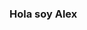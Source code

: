 ### Hola soy Alex

<!--
**AlexJhonathan/AlexJhonathan** is a ✨ _special_ ✨ repository because its `README.md` (this file) appears on your GitHub profile.

Here are some ideas to get you started:


- 🔭 Mi nombre es Alex Jhonathan Choque Olguera
- 🌱 Estudie en el colegio Jesús de Nazareth
- 👯 Me gusta escuchar música y jugar videojuegos
- 🤔 En el colegio fui muy bueno en matematicas
- 💬 Estudio Ingenieria de sistemas porque me gusta la tecnologia y la programacion
- 📫 Al salir de la universidad me gustaria desarrollar una pagina web por mi cuenta
-->

